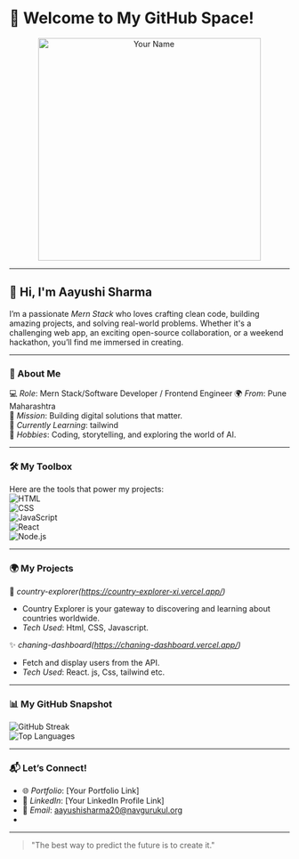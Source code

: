 # 🎥 Welcome to My GitHub Space!  

<div align="center">
  <img src="https://images.unsplash.com/photo-1618401471353-b98afee0b2eb?q=80&w=2088&auto=format&fit=crop&ixlib=rb-4.0.3&ixid=M3wxMjA3fDB8MHxwaG90by1wYWdlfHx8fGVufDB8fHx8fA%3D%3D" alt="Your Name" width="400"/>  
  <!-- Or embed a video -->
  <!-- <video src="https://your-video-link-here.com" controls width="500"></video> -->
</div>  

---

## 👋 Hi, I'm Aayushi Sharma  

I’m a passionate *Mern Stack* who loves crafting clean code, building amazing projects, and solving real-world problems. Whether it's a challenging web app, an exciting open-source collaboration, or a weekend hackathon, you’ll find me immersed in creating.  

---

### 🌟 About Me  
💻 *Role*: Mern Stack/Software Developer / Frontend Engineer 
🌍 *From*: Pune Maharashtra  
🎯 *Mission*: Building digital solutions that matter.  
🌱 *Currently Learning*: tailwind  
📌 *Hobbies*: Coding, storytelling, and exploring the world of AI.  

---

### 🛠️ My Toolbox  
Here are the tools that power my projects:  
![HTML](https://img.shields.io/badge/-HTML-E34F26?logo=html5&logoColor=white)  
![CSS](https://img.shields.io/badge/-CSS-1572B6?logo=css3&logoColor=white)  
![JavaScript](https://img.shields.io/badge/-JavaScript-F7DF1E?logo=javascript&logoColor=black)  
![React](https://img.shields.io/badge/-React-61DAFB?logo=react&logoColor=black)  
![Node.js](https://img.shields.io/badge/-Node.js-43853D?logo=node.js&logoColor=white)  


---

### 🌍 My Projects  
🚀 *country-explorer(https://country-explorer-xi.vercel.app/)*  
   - Country Explorer is your gateway to discovering and learning about countries worldwide.  
   - *Tech Used*: Html, CSS, Javascript.  

✨ *chaning-dashboard(https://chaning-dashboard.vercel.app/)*  
   - Fetch and display users from the API.  
   - *Tech Used*: React. js, Css, tailwind etc.  

---

### 📊 My GitHub Snapshot  
![GitHub Streak](https://github-readme-streak-stats.herokuapp.com/?user=YourGitHubUsername&theme=radical)  
![Top Languages](https://github-readme-stats.vercel.app/api/top-langs/?username=YourGitHubUsername&layout=compact&theme=radical)  

---

### 📬 Let’s Connect!  
- 🌐 *Portfolio*: [Your Portfolio Link]  
- 💼 *LinkedIn*: [Your LinkedIn Profile Link]  
- 📧 *Email*: aayushisharma20@navgurukul.org
-   

---

> "The best way to predict the future is to create it."
